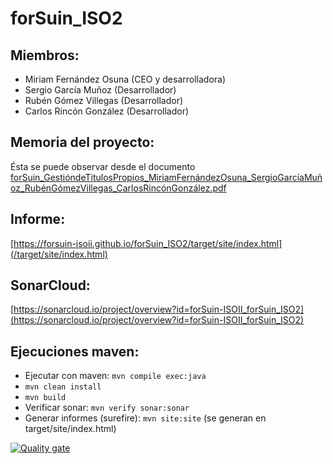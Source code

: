# forSuin_ISO2

## Miembros:
- Miriam Fernández Osuna (CEO y desarrolladora)
- Sergio García Muñoz (Desarrollador)
- Rubén Gómez Villegas (Desarrollador)
- Carlos Rincón González (Desarrollador)

## Memoria del proyecto:
Ésta se puede observar desde el documento [forSuin_GestióndeTitulosPropios_MiriamFernándezOsuna_SergioGarcíaMuñoz_RubénGómezVillegas_CarlosRincónGonzález.pdf](forSuin_GestióndeTitulosPropios_MiriamFernándezOsuna_SergioGarcíaMuñoz_RubénGómezVillegas_CarlosRincónGonzález.pdf)

## Informe:
[https://forsuin-isoii.github.io/forSuin_ISO2/target/site/index.html](/target/site/index.html)

## SonarCloud:
[https://sonarcloud.io/project/overview?id=forSuin-ISOII_forSuin_ISO2](https://sonarcloud.io/project/overview?id=forSuin-ISOII_forSuin_ISO2)

## Ejecuciones maven:
- Ejecutar con maven: `mvn compile exec:java`
- `mvn clean install`
- `mvn build`
- Verificar sonar: `mvn verify sonar:sonar`
- Generar informes (surefire): `mvn site:site` (se generan en target/site/index.html)

[![Quality gate](https://sonarcloud.io/api/project_badges/quality_gate?project=forSuin-ISOII_forSuin_ISO2)](https://sonarcloud.io/summary/new_code?id=forSuin-ISOII_forSuin_ISO2)
